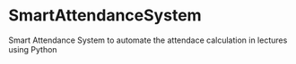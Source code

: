 # SmartAttendanceSystem
Smart Attendance System to automate the attendace calculation in lectures using Python
